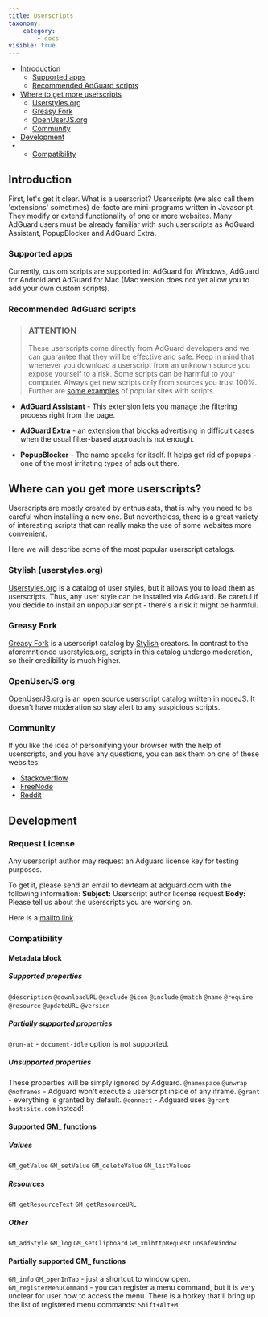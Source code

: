 ```yaml
---
title: Userscripts
taxonomy:
    category:
        - docs
visible: true
---
```


* [Introduction](#intro)
    * [Supported apps](#products)
    * [Recommended AdGuard scripts](#scripts)
* [Where to get more userscripts](#repo)
    * [Userstyles.org](#userstyles)
    * [Greasy Fork](#greasyfork)
    * [OpenUserJS.org](#openuserjs)
    * [Community](#community)
* [Development](#development)
*   * [Compatibility](#compatibility)


<a name="intro"></a>
## Introduction

First, let's get it clear. What is a userscript? Userscripts (we also call them 'extensions' sometimes) de-facto are mini-programs written in Javascript. They modify or extend functionality of one or more websites. Many AdGuard users must be already familiar with such userscripts as AdGuard Assistant, PopupBlocker and AdGuard Extra.

<a name="products"></a>
### Supported apps

Currently, custom scripts are supported in: AdGuard for Windows, AdGuard for Android and AdGuard for Mac (Mac version does not yet allow you to add your own custom scripts).

<a name="scripts"></a>
### Recommended AdGuard scripts

>### ATTENTION
>These userscripts come directly from AdGuard developers and we can guarantee that they will be effective and safe. Keep in mind that whenever you download a userscript from an unknown source you expose yourself to a risk. Some scripts can be harmful to your computer. Always get new scripts only from sources you trust 100%. Further are [some examples](#repo) of popular sites with scripts.

* **AdGuard Assistant** - This extension lets you manage the filtering process right from the page.

* **AdGuard Extra** - an extension that blocks advertising in difficult cases when the usual filter-based approach is not enough.

* **PopupBlocker** - The name speaks for itself. It helps get rid of popups - one of the most irritating types of ads out there.

<a name="repo"></a>
## Where can you get more userscripts?

Userscripts are mostly created by enthusiasts, that is why you need to be careful when installing a new one. But nevertheless, there is a great variety of interesting scripts that can really make the use of some websites more convenient.

Here we will describe some of the most popular userscript catalogs.

<a name="userstyles"></a>
### Stylish (userstyles.org)

[Userstyles.org](https://userstyles.org/) is a catalog of user styles, but it allows you to load them as userscripts. Thus, any user style can be installed via AdGuard. Be careful if you decide to install an unpopular script - there's a risk it might be harmful.

<a name="greasyfork"></a>
### Greasy Fork

[Greasy Fork](https://greasyfork.org/) is a userscript catalog by [Stylish](#userstyles) creators. In contrast to the aforemntioned userstyles.org, scripts in this catalog undergo moderation, so their credibility is much higher.

<a name="openUserJs"></a>
### OpenUserJS.org

[OpenUserJS.org](https://openuserjs.org/) is an open source userscript catalog written in nodeJS. It doesn't have moderation so stay alert to any suspicious scripts.

<a name="community"></a>
### Community

If you like the idea of personifying your browser with the help of userscripts, and you have any questions, you can ask them on one of these websites:

* [Stackoverflow](https://stackoverflow.com/questions/tagged/userscripts)
* [FreeNode](https://webchat.freenode.net/#greasemonkey)
* [Reddit](https://www.reddit.com/r/userscripts/)

<a name="development"></a>
## Development

<a name="request-userscript-dev-license"></a>
### Request License

Any userscript author may request an Adguard license key for testing purposes.

To get it, please send an email to devteam at adguard.com with the following information:
**Subject:** Userscript author license request
**Body:**
Please tell us about the userscripts you are working on.

Here is a [mailto link](mailto:devteam@adguard.com?Subject=Userscript%20author%20license%20request&Body=Hello%2C%0A%0AMy%20userscript%28s%29%3A%20LINK).

<a name="compatibility"></a>
### Compatibility

#### Metadata block
##### Supported properties
`@description`
`@downloadURL`
`@exclude`
`@icon`
`@include`
`@match`
`@name`
`@require`
`@resource`
`@updateURL`
`@version`

##### Partially supported properties
`@run-at` - `document-idle` option is not supported.

##### Unsupported properties
These properties will be simply ignored by Adguard.
`@namespace`
`@unwrap`
`@noframes` - Adguard won't execute a userscript inside of any iframe.
`@grant` - everything is granted by default.
`@connect` - Adguard uses `@grant host:site.com` instead!

#### Supported GM_ functions
##### Values
`GM_getValue`
`GM_setValue`
`GM_deleteValue`
`GM_listValues`

##### Resources
`GM_getResourceText`
`GM_getResourceURL`

##### Other
`GM_addStyle`
`GM_log`
`GM_setClipboard`
`GM_xmlhttpRequest`
`unsafeWindow`

#### Partially supported GM_ functions
`GM_info`
`GM_openInTab` - just a shortcut to window open.
`GM_registerMenuCommand` - you can register a menu command, but it is very unclear for user how to access the menu. There is a hotkey that'll bring up the list of registered menu commands: `Shift+Alt+M`.

